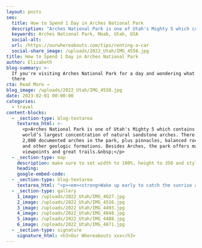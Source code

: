 ```yaml
---
layout: posts
seo:
  title: How to Spend 1 Day in Arches National Park
  description: "Arches National Park is one of Utah's Mighty 5 which contains the world’s largest concentration of natural sandstone arches. There are over 2,000 documented arches in the park, plus pinnacles, balanced rocks, fins, and other geologic formations. Besides Arches, the park offers many viewpoints and great trails.\_"
  keywords: Arches National Park, Moab, Utah, USA
  social-alt:
  url: /https://ourwhereabouts.com/tips/renting-a-car
  social-share_image: /uploads/2022_Utah/IMG_4558.jpg
title: How to Spend 1 Day in Arches National Park
author: Elizabeth
blog-summary: >-
  If you're visiting Arches National Park for a day and wondering what to do
  there
cta: Read More →
blog_image: /uploads/2022_Utah/IMG_4558.jpg
date: 2023-02-01 00:00:00
categories:
  - travel
content-blocks:
  - _section-type: blog-textarea
    textarea_html: >-
      <p>Arches National Park is one of Utah's Mighty 5 which contains the
      world’s largest concentration of natural sandstone arches. There are over
      2,000 documented arches in the park, plus pinnacles, balanced rocks, fins,
      and other geologic formations. Besides Arches, the park offers many
      viewpoints and great trails.&nbsp;</p>
  - _section-type: map
    description: make sure to set width to 100%, height to 350 and style to border 2
    heading:
    google-embed-code:
  - _section-type: blog-textarea
    textarea_html: "<p><em><strong>Wake up early to catch the sunrise at..&nbsp;</strong></em></p><h2>Windows Loop &amp; Turret Arch Trail:</h2><p>Nice arch set in a fascinating rock formation. The walk here from the parking area is brief and straightforward.<br />•Length: 1.1 miles (1.9 km).</p><p><em>Walk to..</em></p><h2>Double Arch:</h2><p>An easy trail from the parking lot leads to a magnificent double arch.<br />•Length: 0.6 miles (1 km).</p><p>\_</p><p><strong><em>➟ Drive 7 miles to..&nbsp;</em></strong></p><h2>Sand Dune Arch:</h2><p>You walk through a pretty tight canyon with soft sand and then surprise, there’s the arch. It’s a good size and has lots of fun rocks to explore all around.<br />​​​​​​• Length: 0.4 miles (0.6 km)<br />• Difficulty: Easy</p><p><em>From Sand Dune Arch you can continue to Broken Arch.</em></p><h2>Broken Arch:</h2><p>Cool arch that requires hiking through a lot of grass fields and sand.<br />•Length: 1 mile (1.6 km).<br />•Difficulty: Easy</p><p>\_</p><p><strong><em>➟ Drive 0.7 miles to..&nbsp;</em></strong>&nbsp;</p><h2>Skyline Arch:</h2><p>The parking lot is just a small pull-off. You can see this arch right from the road, no need to hike in you choose not to, but if you do, the hike is short and nice.<br />•Length: 0.2 miles (0.3 km)</p><p>\_</p><p><strong><em>➟ Drive 14 miles to..&nbsp;</em></strong>&nbsp;</p><h2>Park Avenue and the Courthouse Towers:</h2><p>If you've got time there's an easy and short one.<br />•Length: 1.8 miles (2.8 km).</p><p>\_</p><p><strong><em>➟ Drive 0.5 miles to..&nbsp;</em></strong>&nbsp;</p><h2>La Sal Mountains Viewpoint:</h2><p>A great spot to see a view of The Organ, Tower of Babel, Sheep Rock, and Three Gossips. No hiking is needed, just park your car and enjoy the scenery.</p><p>\_</p><p><strong><em>➟ Drive 6.5 miles to..&nbsp;</em></strong>&nbsp;</p><h2>Balanced Rock:</h2><p>This is a cool sight to see. There are plenty of parking spots, the trail is paved and you can go around Balanced Rock.<br />•Length: 0.3 miles (0.4 km).</p><p>\_</p><p><strong><em>➟ Drive 4 miles &amp; catch the sunset at..&nbsp;</em></strong>&nbsp;</p><h2>Delicate Arch:</h2><p>Delicate Arch is Arches National Park's Crown jewel and the best time to hike this trail is at sunset.<br />•Length: 3.4 miles (5.6 km)<br />•Elevation Gain: 480 feet<br />•Difficulty: Moderate<br />•Time: 2-3 hours</p>"
  - _section-type: gallery
    1_image: /uploads/2022_Utah/IMG_4627.jpg
    2_image: /uploads/2022_Utah/IMG_4516.jpg
    3_image: /uploads/2022_Utah/IMG_4493.jpg
    4_image: /uploads/2022_Utah/IMG_4648.jpg
    5_image: /uploads/2022_Utah/IMG_4488.jpg
    6_image: /uploads/2022_Utah/IMG_4671.jpg
  - _section-type: signature
    signature_html: <h3>Our Whereabouts xxx</h3>
---
```

